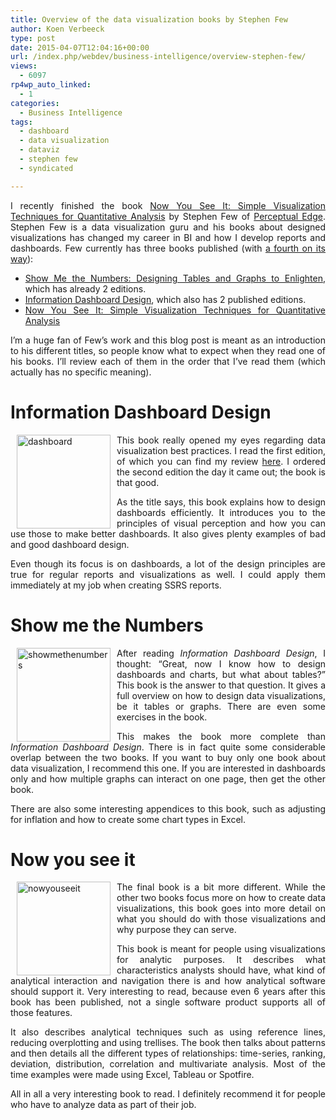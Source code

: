 ```yaml
---
title: Overview of the data visualization books by Stephen Few
author: Koen Verbeeck
type: post
date: 2015-04-07T12:04:16+00:00
url: /index.php/webdev/business-intelligence/overview-stephen-few/
views:
  - 6097
rp4wp_auto_linked:
  - 1
categories:
  - Business Intelligence
tags:
  - dashboard
  - data visualization
  - dataviz
  - stephen few
  - syndicated

---
```

<p style="text-align: justify">
  I recently finished the book <a href="http://www.amazon.com/Now-You-See-Visualization-Quantitative/dp/0970601980/ref=la_B001H6IQ5M_1_3?s=books&ie=UTF8&qid=1428393017&sr=1-3">Now You See It: Simple Visualization Techniques for Quantitative Analysis</a> by Stephen Few of <a href="http://www.perceptualedge.com/">Perceptual Edge</a>. Stephen Few is a data visualization guru and his books about designed visualizations has changed my career in BI and how I develop reports and dashboards. Few currently has three books published (with <a href="http://www.perceptualedge.com/blog/?p=1749">a fourth on its way</a>):
</p>

<ul style="text-align: justify">
  <li>
    <a href="http://www.amazon.com/Show-Me-Numbers-Designing-Enlighten/dp/0970601972/ref=la_B001H6IQ5M_1_2?s=books&ie=UTF8&qid=1428393017&sr=1-2">Show Me the Numbers: Designing Tables and Graphs to Enlighten</a>, which has already 2 editions.
  </li>
  <li>
    <a href="http://www.amazon.com/Information-Dashboard-Design-At---Glance/dp/1938377001/ref=la_B001H6IQ5M_1_1?s=books&ie=UTF8&qid=1428393017&sr=1-1">Information Dashboard Design</a>, which also has 2 published editions.
  </li>
  <li>
    <a href="http://www.amazon.com/Now-You-See-Visualization-Quantitative/dp/0970601980/ref=la_B001H6IQ5M_1_3?s=books&ie=UTF8&qid=1428393017&sr=1-3">Now You See It: Simple Visualization Techniques for Quantitative Analysis</a>
  </li>
</ul>

<p style="text-align: justify">
  I’m a huge fan of Few’s work and this blog post is meant as an introduction to his different titles, so people know what to expect when they read one of his books. I’ll review each of them in the order that I’ve read them (which actually has no specific meaning).
</p>

<h1 style="text-align: justify">
  Information Dashboard Design
</h1>

<p style="text-align: justify">
  <a href="http://amzn.to/1SnBSj9"><img class="alignnone" style="float: left;margin: 0px 10px 0px 10px" src="/wp-content/uploads/2015/04/dashboard-150x150.jpg" alt="dashboard" width="150" height="150" /></a>This book really opened my eyes regarding data visualization best practices. I read the first edition, of which you can find my review <a href="/index.php/itprofessionals/book-review/data-visualization-book-review/">here</a>. I ordered the second edition the day it came out; the book is that good.
</p>

<p style="text-align: justify">
  As the title says, this book explains how to design dashboards efficiently. It introduces you to the principles of visual perception and how you can use those to make better dashboards. It also gives plenty examples of bad and good dashboard design.
</p>

<p style="text-align: justify">
  Even though its focus is on dashboards, a lot of the design principles are true for regular reports and visualizations as well. I could apply them immediately at my job when creating SSRS reports.
</p>

<h1 style="text-align: justify">
  Show me the Numbers
</h1>

<p style="text-align: justify">
  <a href="http://amzn.to/1Oejusx"><img class="alignnone" style="float: left;margin: 0px 10px 0px 10px" src="/wp-content/uploads/2015/04/showmethenumbers-150x150.jpg" alt="showmethenumbers" width="150" height="150" /></a>After reading <em>Information Dashboard Design</em>, I thought: “Great, now I know how to design dashboards and charts, but what about tables?” This book is the answer to that question. It gives a full overview on how to design data visualizations, be it tables or graphs. There are even some exercises in the book.
</p>

<p style="text-align: justify">
  This makes the book more complete than <em>Information Dashboard Design</em>. There is in fact quite some considerable overlap between the two books. If you want to buy only one book about data visualization, I recommend this one. If you are interested in dashboards only and how multiple graphs can interact on one page, then get the other book.
</p>

<p style="text-align: justify">
  There are also some interesting appendices to this book, such as adjusting for inflation and how to create some chart types in Excel.
</p>

<h1 style="text-align: justify">
  Now you see it
</h1>

<p style="text-align: justify">
  <a href="http://amzn.to/1OejBUY"><img class="alignnone" style="float: left;margin: 0px 10px 0px 10px" src="/wp-content/uploads/2015/04/nowyouseeit-150x150.jpg" alt="nowyouseeit" width="150" height="150" /></a>The final book is a bit more different. While the other two books focus more on how to create data visualizations, this book goes into more detail on what you should do with those visualizations and why purpose they can serve.
</p>

<p style="text-align: justify">
  This book is meant for people using visualizations for analytic purposes. It describes what characteristics analysts should have, what kind of analytical interaction and navigation there is and how analytical software should support it. Very interesting to read, because even 6 years after this book has been published, not a single software product supports all of those features.
</p>

<p style="text-align: justify">
  It also describes analytical techniques such as using reference lines, reducing overplotting and using trellises. The book then talks about patterns and then details all the different types of relationships: time-series, ranking, deviation, distribution, correlation and multivariate analysis. Most of the time examples were made using Excel, Tableau or Spotfire.
</p>

<p style="text-align: justify">
  All in all a very interesting book to read. I definitely recommend it for people who have to analyze data as part of their job.
</p>
